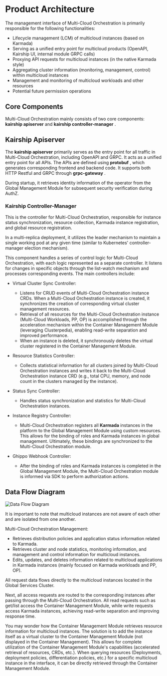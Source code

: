 # Product Architecture

The management interface of Multi-Cloud Orchestration is primarily responsible for the following functionalities:

- Lifecycle management (LCM) of multicloud instances (based on Karmada)
- Serving as a unified entry point for multicloud products (OpenAPI, Kairship UI, internal module GRPC calls)
- Proxying API requests for multicloud instances (in the native Karmada style)
- Aggregating cluster information (monitoring, management, control) within multicloud instances
- Management and monitoring of multicloud workloads and other resources
- Potential future permission operations

## Core Components

Multi-Cloud Orchestration mainly consists of two core components: __kairship apiserver__ and __kairship controller-manager__ .

## Kairship Apiserver

The __kairship apiserver__ primarily serves as the entry point for all traffic in Multi-Cloud Orchestration,
including OpenAPI and GRPC. It acts as a unified entry point for all APIs. The APIs are defined using
 __protobuf__ , which generates corresponding frontend and backend code. It supports both HTTP Restful
and GRPC through __grpc-gateway__ .

During startup, it retrieves identity information of the operator from the Global Management Module for subsequent security verification during AuthZ.

<!-- Stateless service, specific interfaces to be supplemented (currently simple) -->

### Kairship Controller-Manager

This is the controller for Multi-Cloud Orchestration, responsible for instance status synchronization,
resource collection, Karmada instance registration, and global resource registration.

In a multi-replica deployment, it utilizes the leader mechanism to maintain a single working pod
at any given time (similar to Kubernetes' controller-manager election mechanism).

This component handles a series of control logic for Multi-Cloud Orchestration, with each logic
represented as a separate controller. It listens for changes in specific objects through the
list-watch mechanism and processes corresponding events. The main controllers include:

- Virtual Cluster Sync Controller:
    - Listens for CRUD events of Multi-Cloud Orchestration instance CRDs. When a Multi-Cloud Orchestration
      instance is created, it synchronizes the creation of corresponding virtual cluster management resources.
    - Retrieval of all resources for the Multi-Cloud Orchestration instance (Multi-Cloud Workloads, PP, OP)
      is accomplished through the acceleration mechanism within the Container Management Module
      (leveraging Clusterpedia), enabling read-write separation and improved performance.
    - When an instance is deleted, it synchronously deletes the virtual cluster registered
      in the Container Management Module.

- Resource Statistics Controller:
    - Collects statistical information for all clusters joined by Multi-Cloud Orchestration instances
      and writes it back to the Multi-Cloud Orchestration instance CRD (e.g., total CPU, memory,
      and node count in the clusters managed by the instance).

- Status Sync Controller:
    - Handles status synchronization and statistics for Multi-Cloud Orchestration instances.

- Instance Registry Controller:
    - Multi-Cloud Orchestration registers all __Karmada__ instances in the platform to the
      Global Management Module using custom resources. This allows for the binding of roles and
      Karmada instances in global management. Ultimately, these bindings are synchronized to
      the Multi-Cloud Orchestration module.

- Ghippo Webhook Controller:
    - After the binding of roles and Karmada instances is completed in the Global Management Module,
      the Multi-Cloud Orchestration module is informed via SDK to perform authorization actions.

## Data Flow Diagram

![Data Flow Diagram](https://docs.daocloud.io/daocloud-docs-images/docs/kairship/images/arch_kairship_instance.jpg)

It is important to note that multicloud instances are not aware of each other and are isolated from one another.

Multi-Cloud Orchestration Management:

- Retrieves distribution policies and application status information related to Karmada.
- Retrieves cluster and node statistics, monitoring information, and management and
  control information for multicloud instances.
- Edits, updates, and deletes information related to multicloud applications in Karmada instances
  (mainly focused on Karmada workloads and PP, OP).

All request data flows directly to the multicloud instances located in the Global Services Cluster.

Next, all access requests are routed to the corresponding instances after passing through the
Multi-Cloud Orchestration. All read requests such as get/list access the Container Management Module,
while write requests access Karmada instances, achieving read-write separation and improving response time.

You may wonder how the Container Management Module retrieves resource information for multicloud instances.
The solution is to add the instance itself as a virtual cluster to the Container Management Module
(not displayed in the Container Management). This allows for complete utilization of the Container Management
Module's capabilities (accelerated retrieval of resources, CRDs, etc.). When querying resources
(Deployments, deployment policies, differentiation policies, etc.) for a specific multicloud instance
in the interface, it can be directly retrieved through the Container Management Module.
